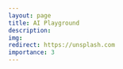 ```yaml
---
layout: page
title: AI Playground
description:
img: 
redirect: https://unsplash.com
importance: 3
---
```

